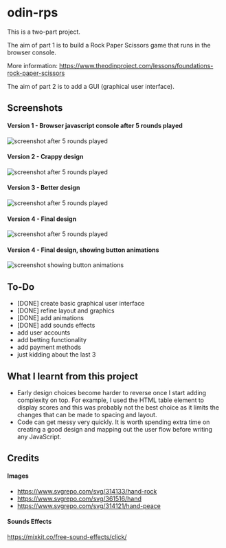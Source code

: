# odin-rps

This is a two-part project.

The aim of part 1 is to build a Rock Paper Scissors game that runs in the browser console.

More information: https://www.theodinproject.com/lessons/foundations-rock-paper-scissors

The aim of part 2 is to add a GUI (graphical user interface).

## Screenshots

#### Version 1 - Browser javascript console after 5 rounds played

![screenshot after 5 rounds played](./screenshots/screenshot-1.png)

#### Version 2 - Crappy design

![screenshot after 5 rounds played](./screenshots/screenshot-2.png)

#### Version 3 - Better design

![screenshot after 5 rounds played](./screenshots/screenshot-3.png)

#### Version 4 - Final design

![screenshot after 5 rounds played](./screenshots/screenshot-4.png)

#### Version 4 - Final design, showing button animations

![screenshot showing button animations](./screenshots/screenshot-5.png)

## To-Do

- [DONE] create basic graphical user interface
- [DONE] refine layout and graphics
- [DONE] add animations
- [DONE] add sounds effects
- add user accounts
- add betting functionality
- add payment methods
- just kidding about the last 3

## What I learnt from this project

- Early design choices become harder to reverse once I start adding complexity on top. For example, I used the HTML table element to display scores and this was probably not the best choice as it limits the changes that can be made to spacing and layout.
- Code can get messy very quickly. It is worth spending extra time on creating a good design and mapping out the user flow before writing any JavaScript.

## Credits

#### Images

- https://www.svgrepo.com/svg/314133/hand-rock
- https://www.svgrepo.com/svg/361516/hand
- https://www.svgrepo.com/svg/314121/hand-peace

#### Sounds Effects

https://mixkit.co/free-sound-effects/click/
